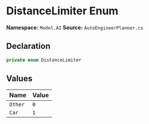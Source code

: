 # DistanceLimiter Enum

**Namespace:** `Model.AI`
**Source:** `AutoEngineerPlanner.cs`

## Declaration

```csharp
private enum DistanceLimiter
```

## Values

| Name | Value |
|------|-------|
| `Other` | `0` |
| `Car` | `1` |

